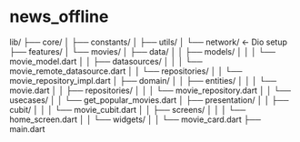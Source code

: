# news_offline

lib/
├── core/
│   ├── constants/
│   ├── utils/
│   └── network/          <- Dio setup
├── features/
│   └── movies/
│       ├── data/
│       │   ├── models/
│       │   │   └── movie_model.dart
│       │   ├── datasources/
│       │   │   └── movie_remote_datasource.dart
│       │   └── repositories/
│       │       └── movie_repository_impl.dart
│       ├── domain/
│       │   ├── entities/
│       │   │   └── movie.dart
│       │   ├── repositories/
│       │   │   └── movie_repository.dart
│       │   └── usecases/
│       │       └── get_popular_movies.dart
│       ├── presentation/
│       │   ├── cubit/
│       │   │   └── movie_cubit.dart
│       │   ├── screens/
│       │   │   └── home_screen.dart
│       │   └── widgets/
│       │       └── movie_card.dart
├── main.dart

